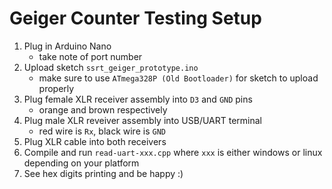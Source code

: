 # Geiger Counter Testing Setup

1. Plug in Arduino Nano
    - take note of port number
2. Upload sketch `ssrt_geiger_prototype.ino`
    - make sure to use `ATmega328P (Old Bootloader)` for sketch to upload properly
3. Plug female XLR receiver assembly into `D3` and `GND` pins
    - orange and brown respectively
4. Plug male XLR reveiver assembly into USB/UART terminal
    - red wire is `Rx`, black wire is `GND`
5. Plug XLR cable into both receivers
6. Compile and run `read-uart-xxx.cpp` where `xxx` is either windows or linux depending on your platform
7. See hex digits printing and be happy :)
